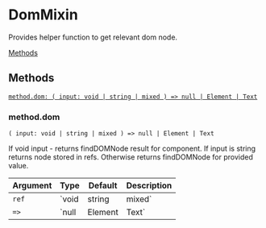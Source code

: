 # DomMixin

Provides helper function to get relevant dom node.

[Methods](#methods)  


## Methods

[`method.dom: ( input: void | string | mixed ) => null | Element | Text`](#methoddom)  


### method.dom

`( input: void | string | mixed ) => null | Element | Text`

If void input - returns findDOMNode result for component.
If input is string returns node stored in refs.
Otherwise returns findDOMNode for provided value.

| Argument | Type                    | Default | Description                                                                       |
| -------- | ----------------------- | ------- | --------------------------------------------------------------------------------- |
| `ref`    | `void | string | mixed` | `-`     |                                                                                   |
| `=>`     | `null | Element | Text` |         | same type as [`findDOMNode`](https://reactjs.org/docs/react-dom.html#finddomnode) |
